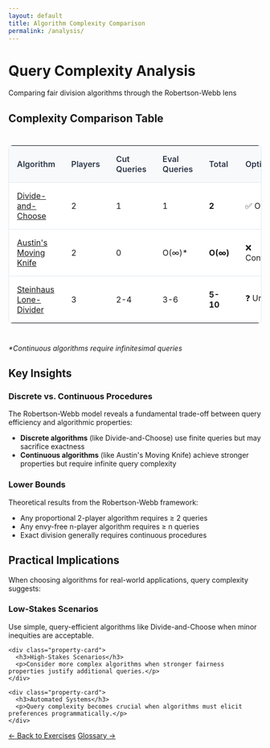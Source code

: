```yaml
---
layout: default
title: Algorithm Complexity Comparison
permalink: /analysis/
---
```


<div class="page-header">
  <h1 class="page-title">Query Complexity Analysis</h1>
  <p class="page-description">Comparing fair division algorithms through the Robertson-Webb lens</p>
</div>

<div class="content-block">
  <h2>Complexity Comparison Table</h2>

  <div class="comparison-table">
    <table>
      <thead>
        <tr>
          <th>Algorithm</th>
          <th>Players</th>
          <th>Cut Queries</th>
          <th>Eval Queries</th>
          <th>Total</th>
          <th>Optimality</th>
        </tr>
      </thead>
      <tbody>
        <tr>
          <td><a href="/algorithms/divide-and-choose/">Divide-and-Choose</a></td>
          <td>2</td>
          <td>1</td>
          <td>1</td>
          <td><strong>2</strong></td>
          <td>✅ Optimal</td>
        </tr>
        <tr>
          <td><a href="/algorithms/austins-moving-knife/">Austin's Moving Knife</a></td>
          <td>2</td>
          <td>0</td>
          <td>O(∞)*</td>
          <td><strong>O(∞)</strong></td>
          <td>❌ Continuous</td>
        </tr>
        <tr>
          <td><a href="/algorithms/steinhaus-lone-divider/">Steinhaus Lone-Divider</a></td>
          <td>3</td>
          <td>2-4</td>
          <td>3-6</td>
          <td><strong>5-10</strong></td>
          <td>❓ Unknown</td>
        </tr>
      </tbody>
    </table>
  </div>

  <p><em>*Continuous algorithms require infinitesimal queries</em></p>
</div>

<div class="content-block">
  <h2>Key Insights</h2>

<h3>Discrete vs. Continuous Procedures</h3>
  <p>The Robertson-Webb model reveals a fundamental trade-off between query efficiency and algorithmic properties:</p>

  <ul>
    <li><strong>Discrete algorithms</strong> (like Divide-and-Choose) use finite queries but may sacrifice exactness</li>
    <li><strong>Continuous algorithms</strong> (like Austin's Moving Knife) achieve stronger properties but require infinite query complexity</li>
  </ul>

<h3>Lower Bounds</h3>
  <p>Theoretical results from the Robertson-Webb framework:</p>
  <ul>
    <li>Any proportional 2-player algorithm requires ≥ 2 queries</li>
    <li>Any envy-free n-player algorithm requires ≥ n queries</li>
    <li>Exact division generally requires continuous procedures</li>
  </ul>
</div>

<div class="content-block">
  <h2>Practical Implications</h2>

  <p>When choosing algorithms for real-world applications, query complexity suggests:</p>

  <div class="properties-grid">
    <div class="property-card">
      <h3>Low-Stakes Scenarios</h3>
      <p>Use simple, query-efficient algorithms like Divide-and-Choose when minor inequities are acceptable.</p>
    </div>

    <div class="property-card">
      <h3>High-Stakes Scenarios</h3>
      <p>Consider more complex algorithms when stronger fairness properties justify additional queries.</p>
    </div>
    
    <div class="property-card">
      <h3>Automated Systems</h3>
      <p>Query complexity becomes crucial when algorithms must elicit preferences programmatically.</p>
    </div>
  </div>
</div>

<footer class="algorithm-navigation">
  <a href="{{ '/exercises/' | relative_url }}" class="nav-button secondary">← Back to Exercises</a>
  <a href="{{ '/glossary/' | relative_url }}" class="nav-button primary">Glossary →</a>
</footer>

<style>
.comparison-table {
  overflow-x: auto;
  margin: 1.5rem 0;
}

.comparison-table table {
  width: 100%;
  border-collapse: collapse;
  background: white;
  border: 1px solid #e2e8f0;
  border-radius: 8px;
  overflow: hidden;
}

.comparison-table th,
.comparison-table td {
  padding: 1rem;
  text-align: left;
  border-bottom: 1px solid #e2e8f0;
}

.comparison-table th {
  background: #f8f9fa;
  font-weight: 600;
  color: #2d3748;
}

.comparison-table tr:last-child td {
  border-bottom: none;
}

.comparison-table tr:hover {
  background: #f8f9fa;
}
</style>